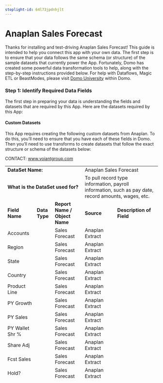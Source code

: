 ```yaml
---
stoplight-id: 64l73jpdnhjlt
---
```


# Anaplan Sales Forecast

Thanks for installing and test-driving Anaplan Sales Forecast! This guide is intended to help you connect this app with your own data. The first step is to ensure that your data follows the same schema (or structure) of the sample datasets that currently power the App. Fortunately, Domo has created some powerful data transformation tools to help, along with the step-by-step instructions provided below. For help with Dataflows, Magic ETL or BeastModes, please visit [Domo University](https://university.domo.com/) within Domo.

### Step 1: Identify Required Data Fields

The first step in preparing your data is understanding the fields and datasets that are required by this App. Here are the datasets required by this App:

#### Custom Datasets
This App requires creating the following custom datasets from Anaplan. To do this, you’ll need to ensure that you have each of these fields in Domo. Then you’ll need to use transforms to create datasets that follow the exact structure or schema of the datasets below:

CONTACT: www.voiantgroup.com

<table id="SAMPLE_Sales-Data" style="height: 704px;" width="914">
<tbody>
<tr>
<td colspan="3"><strong>DataSet Name:&nbsp;</strong></td>
<td class="value" colspan="3">Anaplan Sales Forecast</td>
</tr>
<tr>
<td colspan="3"><strong>What is the DataSet used for?&nbsp;</strong></td>
<td class="value" colspan="3">To pull record type information, payroll information, such as pay date, record amounts, wages, etc.</td>
</tr>
<tr>
<td><strong>Field Name</strong></td>
<td><strong>Data Type</strong></td>
<td><strong>Report Name / Object Name</strong></td>
<td><strong>Source </strong></td>
<td colspan="2"><strong>Description of Field</strong></td>
</tr>
<tr>
<td>Accounts</td>
<td></td>
<td>Sales Forecast</td>
<td>Anaplan Extract</td>
<td colspan="2"></td>
</tr>
<tr>
<td>Region</td>
<td></td>
<td>Sales Forecast</td>
<td>Anaplan Extract</td>
<td colspan="2"></td>
</tr>
<tr>
<td>State</td>
<td></td>
<td>Sales Forecast</td>
<td>Anaplan Extract</td>
<td colspan="2"></td>
</tr>
<tr>
<td>Country</td>
<td></td>
<td>Sales Forecast</td>
<td>Anaplan Extract</td>
<td colspan="2"></td>
</tr>
<tr>
<td>Product Line</td>
<td></td>
<td>Sales Forecast</td>
<td>Anaplan Extract</td>
<td colspan="2"></td>
</tr>
<tr>
<td>PY Growth</td>
<td></td>
<td>Sales Forecast</td>
<td>Anaplan Extract</td>
<td colspan="2"></td>
</tr>
<tr>
<td>PY Sales</td>
<td></td>
<td>Sales Forecast</td>
<td>Anaplan Extract</td>
<td colspan="2"></td>
</tr>
<tr>
<td>PY Wallet Shr %</td>
<td></td>
<td>Sales Forecast</td>
<td>Anaplan Extract</td>
<td colspan="2"></td>
</tr>
<tr>
<td>Share Adj</td>
<td></td>
<td>Sales Forecast</td>
<td>Anaplan Extract</td>
<td colspan="2"></td>
</tr>
<tr>
<td>Fcst Sales</td>
<td></td>
<td>Sales Forecast</td>
<td>Anaplan Extract</td>
<td colspan="2"></td>
</tr>
<tr>
<td>Hold?</td>
<td></td>
<td>Sales Forecast</td>
<td>Anaplan Extract</td>
<td colspan="2"></td>
</tr>
<tr>
<td>Override?</td>
<td></td>
<td>Sales Forecast</td>
<td>Anaplan Extract</td>
<td colspan="2"></td>
</tr>
<tr>
<td>Fcst D&amp;B Wallet $</td>
<td></td>
<td>Sales Forecast</td>
<td>Anaplan Extract</td>
<td colspan="2"></td>
</tr>
<tr>
<td>Override</td>
<td></td>
<td>Sales Forecast</td>
<td>Anaplan Extract</td>
<td colspan="2"></td>
</tr>
<tr>
<td>Final Target</td>
<td></td>
<td>Sales Forecast</td>
<td>Anaplan Extract</td>
<td colspan="2"></td>
</tr>
<tr>
<td>Fcst Wallet Shr %</td>
<td></td>
<td>Sales Forecast</td>
<td>Anaplan Extract</td>
<td colspan="2"></td>
</tr>
<tr>
<td>Project</td>
<td></td>
<td>Sales Forecast</td>
<td>Anaplan Extract</td>
<td colspan="2"></td>
</tr>
</tbody>
</table>
